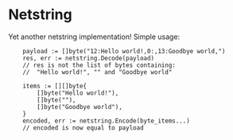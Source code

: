 # Netstring

Yet another netstring implementation! Simple usage:


``` golang
	payload := []byte("12:Hello world!,0:,13:Goodbye world,")
	res, err := netstring.Decode(payload)
	// res is not the list of bytes containing:
	//  "Hello world!", "" and "Goodbye world"

    items := [][]byte{
		[]byte("Hello world!"),
		[]byte(""),
		[]byte("Goodbye world"),
	}
	encoded, err := netstring.Encode(byte_items...)
	// encoded is now equal to payload
```

